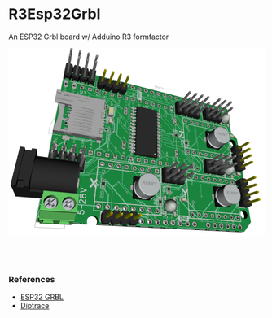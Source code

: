 # R3Esp32Grbl
An ESP32 Grbl board w/ Adduino R3 formfactor


![3D Board](R3Esp32Grbl_MB.png)

<br>
<br>

### References
  - [ESP32 GRBL](https://github.com/bdring/Grbl_Esp32) <br>
  - [Diptrace](https://diptrace.com/) <br>
